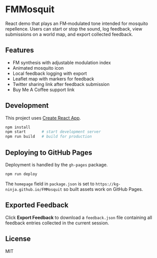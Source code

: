 # FMMosquit

React demo that plays an FM‑modulated tone intended for mosquito repellence.
Users can start or stop the sound, log feedback, view submissions on a world
map, and export collected feedback.

## Features
- FM synthesis with adjustable modulation index
- Animated mosquito icon
- Local feedback logging with export
- Leaflet map with markers for feedback
- Twitter sharing link after feedback submission
- Buy Me A Coffee support link

## Development
This project uses [Create React App](https://create-react-app.dev/).

```bash
npm install
npm start       # start development server
npm run build   # build for production
```

## Deploying to GitHub Pages
Deployment is handled by the `gh-pages` package.

```bash
npm run deploy
```

The `homepage` field in `package.json` is set to
`https://kg-ninja.github.io/FMMosquit` so built assets work on GitHub Pages.

## Exported Feedback
Click **Export Feedback** to download a `feedback.json` file containing all
feedback entries collected in the current session.

## License
MIT
